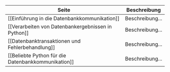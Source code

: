 | Seite | Beschreibung |
| ----------- | ----------- |
| [[Einführung in die Datenbankkommunikation]] | Beschreibung... |
| [[Verarbeiten von Datenbankergebnissen in Python]] | Beschreibung... |
| [[Datenbanktransaktionen und Fehlerbehandlung]] | Beschreibung... |
| [[Beliebte Python für die Datenbankkommunikation]] | Beschreibung... |